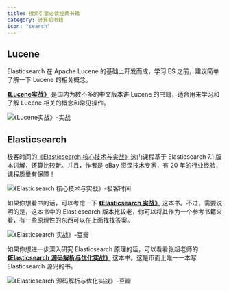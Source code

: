 ```yaml
---
title: 搜索引擎必读经典书籍
category: 计算机书籍
icon: "search"
---
```


## Lucene

Elasticsearch 在 Apache Lucene 的基础上开发而成，学习 ES 之前，建议简单了解一下 Lucene 的相关概念。

**[《Lucene实战》](https://book.douban.com/subject/6440615/)** 是国内为数不多的中文版本讲 Lucene 的书籍，适合用来学习和了解 Lucene 相关的概念和常见操作。

![《Lucene实战》-实战](https://guide-blog-images.oss-cn-shenzhen.aliyuncs.com/github/javaguide/books/vAJkdYEyol4e6Nr.png)

## Elasticsearch

极客时间的[《Elasticsearch 核心技术与实战》](http://gk.link/a/10bcT "《Elasticsearch 核心技术与实战》")这门课程基于 Elasticsearch 7.1 版本讲解，还算比较新。并且，作者是 eBay 资深技术专家，有 20 年的行业经验，课程质量有保障！

![《Elasticsearch 核心技术与实战》-极客时间](https://guide-blog-images.oss-cn-shenzhen.aliyuncs.com/github/javaguide/csdn/20210420231125225.png)

如果你想看书的话，可以考虑一下 **[《Elasticsearch 实战》](https://book.douban.com/subject/30380439/)** 这本书。不过，需要说明的是，这本书中的 Elasticsearch 版本比较老，你可以将其作为一个参考书籍来看，有一些原理性的东西可以在上面找找答案。

![《Elasticsearch 实战》-豆瓣](https://p3-juejin.byteimg.com/tos-cn-i-k3u1fbpfcp/d8b7fa83490e466aa212382cd323d37f~tplv-k3u1fbpfcp-zoom-1.image)

如果你想进一步深入研究 Elasticsearch 原理的话，可以看看张超老师的 **[《Elasticsearch 源码解析与优化实战》](https://book.douban.com/subject/30386800/)** 这本书。这是市面上唯一一本写 Elasticsearch 源码的书。

![《Elasticsearch 源码解析与优化实战》-豆瓣](https://p3-juejin.byteimg.com/tos-cn-i-k3u1fbpfcp/f856485931a945639d5c23aaed74fb38~tplv-k3u1fbpfcp-zoom-1.image)